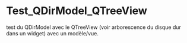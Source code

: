 # Test_QDirModel_QTreeView
test du QDirModel avec le QTreeView (voir arborescence du disque dur dans un widget) avec un modèle/vue.
